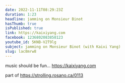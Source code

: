 ```yaml
---
date: 2022-11-11T08:29:23Z
duration: 1:23
headline: jamming on Monsieur Binot
hasThumb: true
isPublished: true
link: https://kaixiyang.com
facebook: 1236802083858123
youtube_id: 5KNB-V2T9lg
subject: jamming on Monsieur Binot (with Kaixi Yang)
slug: lac8mrw8
---
```

music should be fun… https://kaixiyang.com

part of https://strolling.rosano.ca/0113
